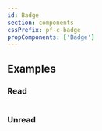 ```yaml
---
id: Badge
section: components
cssPrefix: pf-c-badge
propComponents: ['Badge']
---
```


## Examples

### Read

```ts file="./BadgeRead.tsx"
```

### Unread

```ts file="./BadgeUnread.tsx"
```
